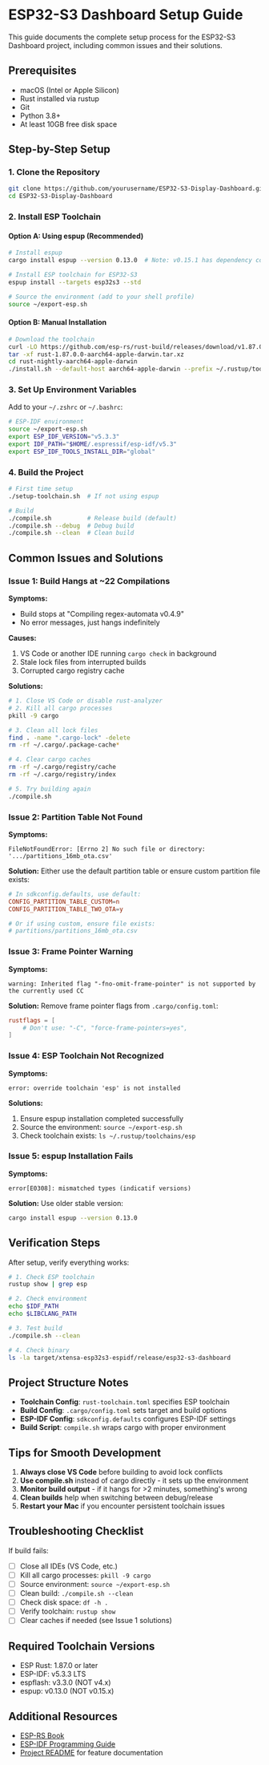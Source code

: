 # ESP32-S3 Dashboard Setup Guide

This guide documents the complete setup process for the ESP32-S3 Dashboard project, including common issues and their solutions.

## Prerequisites

- macOS (Intel or Apple Silicon)
- Rust installed via rustup
- Git
- Python 3.8+
- At least 10GB free disk space

## Step-by-Step Setup

### 1. Clone the Repository

```bash
git clone https://github.com/yourusername/ESP32-S3-Display-Dashboard.git
cd ESP32-S3-Display-Dashboard
```

### 2. Install ESP Toolchain

#### Option A: Using espup (Recommended)

```bash
# Install espup
cargo install espup --version 0.13.0  # Note: v0.15.1 has dependency conflicts

# Install ESP toolchain for ESP32-S3
espup install --targets esp32s3 --std

# Source the environment (add to your shell profile)
source ~/export-esp.sh
```

#### Option B: Manual Installation

```bash
# Download the toolchain
curl -LO https://github.com/esp-rs/rust-build/releases/download/v1.87.0.0/rust-1.87.0.0-aarch64-apple-darwin.tar.xz
tar -xf rust-1.87.0.0-aarch64-apple-darwin.tar.xz
cd rust-nightly-aarch64-apple-darwin
./install.sh --default-host aarch64-apple-darwin --prefix ~/.rustup/toolchains/esp
```

### 3. Set Up Environment Variables

Add to your `~/.zshrc` or `~/.bashrc`:

```bash
# ESP-IDF environment
source ~/export-esp.sh
export ESP_IDF_VERSION="v5.3.3"
export IDF_PATH="$HOME/.espressif/esp-idf/v5.3"
export ESP_IDF_TOOLS_INSTALL_DIR="global"
```

### 4. Build the Project

```bash
# First time setup
./setup-toolchain.sh  # If not using espup

# Build
./compile.sh          # Release build (default)
./compile.sh --debug  # Debug build
./compile.sh --clean  # Clean build
```

## Common Issues and Solutions

### Issue 1: Build Hangs at ~22 Compilations

**Symptoms:**
- Build stops at "Compiling regex-automata v0.4.9"
- No error messages, just hangs indefinitely

**Causes:**
1. VS Code or another IDE running `cargo check` in background
2. Stale lock files from interrupted builds
3. Corrupted cargo registry cache

**Solutions:**
```bash
# 1. Close VS Code or disable rust-analyzer
# 2. Kill all cargo processes
pkill -9 cargo

# 3. Clean all lock files
find . -name ".cargo-lock" -delete
rm -rf ~/.cargo/.package-cache*

# 4. Clear cargo caches
rm -rf ~/.cargo/registry/cache
rm -rf ~/.cargo/registry/index

# 5. Try building again
./compile.sh
```

### Issue 2: Partition Table Not Found

**Symptoms:**
```
FileNotFoundError: [Errno 2] No such file or directory: '.../partitions_16mb_ota.csv'
```

**Solution:**
Either use the default partition table or ensure custom partition file exists:

```toml
# In sdkconfig.defaults, use default:
CONFIG_PARTITION_TABLE_CUSTOM=n
CONFIG_PARTITION_TABLE_TWO_OTA=y

# Or if using custom, ensure file exists:
# partitions/partitions_16mb_ota.csv
```

### Issue 3: Frame Pointer Warning

**Symptoms:**
```
warning: Inherited flag "-fno-omit-frame-pointer" is not supported by the currently used CC
```

**Solution:**
Remove frame pointer flags from `.cargo/config.toml`:

```toml
rustflags = [
    # Don't use: "-C", "force-frame-pointers=yes",
]
```

### Issue 4: ESP Toolchain Not Recognized

**Symptoms:**
```
error: override toolchain 'esp' is not installed
```

**Solutions:**
1. Ensure espup installation completed successfully
2. Source the environment: `source ~/export-esp.sh`
3. Check toolchain exists: `ls ~/.rustup/toolchains/esp`

### Issue 5: espup Installation Fails

**Symptoms:**
```
error[E0308]: mismatched types (indicatif versions)
```

**Solution:**
Use older stable version:
```bash
cargo install espup --version 0.13.0
```

## Verification Steps

After setup, verify everything works:

```bash
# 1. Check ESP toolchain
rustup show | grep esp

# 2. Check environment
echo $IDF_PATH
echo $LIBCLANG_PATH

# 3. Test build
./compile.sh --clean

# 4. Check binary
ls -la target/xtensa-esp32s3-espidf/release/esp32-s3-dashboard
```

## Project Structure Notes

- **Toolchain Config**: `rust-toolchain.toml` specifies ESP toolchain
- **Build Config**: `.cargo/config.toml` sets target and build options
- **ESP-IDF Config**: `sdkconfig.defaults` configures ESP-IDF settings
- **Build Script**: `compile.sh` wraps cargo with proper environment

## Tips for Smooth Development

1. **Always close VS Code** before building to avoid lock conflicts
2. **Use compile.sh** instead of cargo directly - it sets up the environment
3. **Monitor build output** - if it hangs for >2 minutes, something's wrong
4. **Clean builds** help when switching between debug/release
5. **Restart your Mac** if you encounter persistent toolchain issues

## Troubleshooting Checklist

If build fails:

- [ ] Close all IDEs (VS Code, etc.)
- [ ] Kill all cargo processes: `pkill -9 cargo`
- [ ] Source environment: `source ~/export-esp.sh`
- [ ] Clean build: `./compile.sh --clean`
- [ ] Check disk space: `df -h .`
- [ ] Verify toolchain: `rustup show`
- [ ] Clear caches if needed (see Issue 1 solutions)

## Required Toolchain Versions

- ESP Rust: 1.87.0 or later
- ESP-IDF: v5.3.3 LTS
- espflash: v3.3.0 (NOT v4.x)
- espup: v0.13.0 (NOT v0.15.x)

## Additional Resources

- [ESP-RS Book](https://esp-rs.github.io/book/)
- [ESP-IDF Programming Guide](https://docs.espressif.com/projects/esp-idf/en/latest/esp32s3/)
- [Project README](README.md) for feature documentation